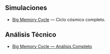 ## Simulaciones
- [Big Memory Cycle](/simulations/big_memory_simulation.py) — Ciclo cósmico completo.

## Análisis Técnico
- [Big Memory Cycle — Análisis Completo](/ANALYSIS_BIG_MEMORY.md)

